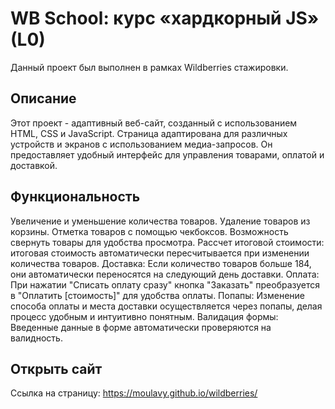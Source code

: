 # WB School: курс «хардкорный JS» (L0)
Данный проект был выполнен в рамках Wildberries стажировки.

## Описание
Этот проект - адаптивный веб-сайт, созданный с использованием HTML, CSS и JavaScript. Страница адаптирована для различных устройств и экранов с использованием медиа-запросов. Он предоставляет удобный интерфейс для управления товарами, оплатой и доставкой.

## Функциональность
Увеличение и уменьшение количества товаров.
Удаление товаров из корзины.
Отметка товаров с помощью чекбоксов.
Возможность свернуть товары для удобства просмотра.
Рассчет итоговой стоимости: итоговая стоимость автоматически пересчитывается при изменении количества товаров.
Доставка: Если количество товаров больше 184, они автоматически переносятся на следующий день доставки.
Оплата: При нажатии "Списать оплату сразу" кнопка "Заказать" преобразуется в "Оплатить [стоимость]" для удобства оплаты.
Попапы: Изменение способа оплаты и места доставки осуществляется через попапы, делая процесс удобным и интуитивно понятным.
Валидация формы: Введенные данные в форме автоматически проверяются на валидность.

## Открыть сайт
Ссылка на страницу:  https://moulavy.github.io/wildberries/

